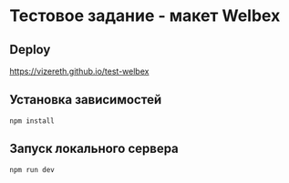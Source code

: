 # Тестовое задание - макет Welbex

## Deploy

https://vizereth.github.io/test-welbex

## Установка зависимостей
```
npm install
```

## Запуск локального сервера
```
npm run dev
```




